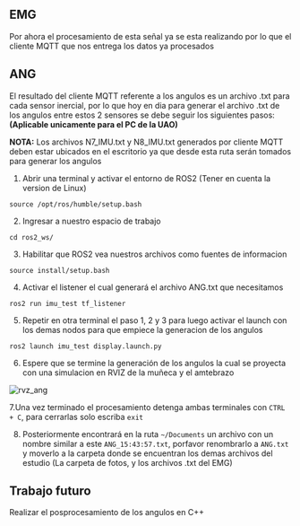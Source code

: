 EMG
-
Por ahora el procesamiento de esta señal ya se esta realizando por lo que el cliente MQTT que nos entrega los datos ya procesados

ANG
-
El resultado del cliente MQTT referente a los angulos es un archivo .txt para cada sensor inercial, por lo que hoy en dia para generar el archivo .txt de los angulos entre estos 2 sensores se debe seguir los siguientes pasos: **(Aplicable unicamente para el PC de la UAO)**

**NOTA:** Los archivos N7_IMU.txt y N8_IMU.txt generados por cliente MQTT deben estar ubicados en el escritorio ya que desde esta ruta serán tomados para generar los angulos

1. Abrir una terminal y activar el entorno de ROS2 (Tener en cuenta la version de Linux)
```
source /opt/ros/humble/setup.bash
```

2. Ingresar a nuestro espacio de trabajo
```
cd ros2_ws/
```

3. Habilitar que ROS2 vea nuestros archivos como fuentes de informacion
```
source install/setup.bash
```

4. Activar el listener el cual generará el archivo ANG.txt que necesitamos
```
ros2 run imu_test tf_listener
```

5. Repetir en otra terminal el paso 1, 2 y 3 para luego activar el launch con los demas nodos para que empiece la generacion de los angulos
```
ros2 launch imu_test display.launch.py
```
6. Espere que se termine la generación de los angulos la cual se proyecta con una simulacion en RVIZ de la muñeca y el amtebrazo

![rvz_ang](/Nodos_Inalámbricos/imgs/rvz_ang.png)

7.Una vez terminado el procesamiento detenga ambas terminales con ```CTRL + C```, para cerrarlas solo escriba ```exit```

8. Posteriormente encontrará en la ruta ```~/Documents``` un archivo con un nombre similar a este ```ANG_15:43:57.txt```, porfavor renombrarlo a ```ANG.txt``` y moverlo a la carpeta donde se encuentran los demas archivos del estudio (La carpeta de fotos, y los archivos .txt del EMG)
   
Trabajo futuro
-
Realizar el posprocesamiento de los angulos en C++




